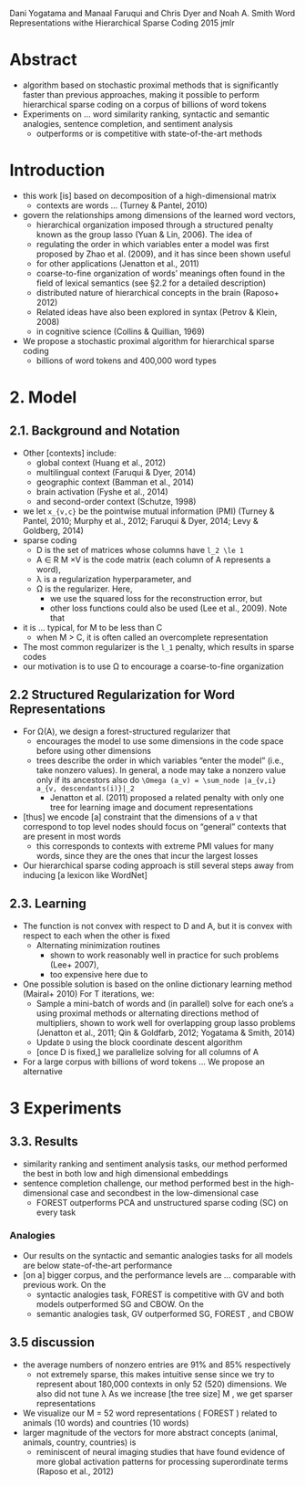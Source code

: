 Dani Yogatama and Manaal Faruqui and Chris Dyer and Noah A. Smith
Word Representations withe Hierarchical Sparse Coding
2015 jmlr

# Abstract

* algorithm based on stochastic proximal methods that is 
  significantly faster than previous approaches, 
  making it possible to perform hierarchical sparse coding 
  on a corpus of billions of word tokens
* Experiments on ... word similarity ranking, syntactic and semantic analogies,
  sentence completion, and sentiment analysis
  * outperforms or is competitive with state-of-the-art methods

# Introduction

* this work [is] based on decomposition of a high-dimensional matrix
  * contexts are words ... (Turney & Pantel, 2010)
* govern the relationships among dimensions of the learned word vectors,
  * hierarchical organization imposed through a structured penalty known as the
    group lasso (Yuan & Lin, 2006). The idea of
  * regulating the order in which variables enter a model was 
    first proposed by Zhao et al. (2009), and it has since been shown useful
  * for other applications (Jenatton et al., 2011)
  * coarse-to-fine organization of words’ meanings often found in the field of
    lexical semantics (see §2.2 for a detailed description)
  * distributed nature of hierarchical concepts in the brain (Raposo+ 2012)
  * Related ideas have also been explored in syntax (Petrov & Klein, 2008)
  * in cognitive science (Collins & Quillian, 1969)
* We propose a stochastic proximal algorithm for hierarchical sparse coding
  * billions of word tokens and 400,000 word types

# 2. Model

## 2.1. Background and Notation

* Other [contexts] include:
  * global context (Huang et al., 2012)
  * multilingual context (Faruqui & Dyer, 2014)
  * geographic context (Bamman et al., 2014)
  * brain activation (Fyshe et al., 2014)
  * and second-order context (Schutze, 1998)
* we let `x_{v,c}` be the pointwise mutual information (PMI)
  (Turney & Pantel, 2010; Murphy et al., 2012; Faruqui & Dyer, 2014;
  Levy & Goldberg, 2014)
* sparse coding
  * D is the set of matrices whose columns have `l_2 \le 1`
  * A ∈ R M ×V is the code matrix (each column of A represents a word),
  * λ is a regularization hyperparameter, and
  * Ω is the regularizer. Here,
    * we use the squared loss for the reconstruction error, but
    * other loss functions could also be used (Lee et al., 2009). Note that
* it is ... typical, for M to be less than C
  * when M > C, it is often called an overcomplete representation
* The most common regularizer is the `l_1` penalty, 
  which results in sparse codes
* our motivation is to use Ω to encourage a coarse-to-fine organization

## 2.2 Structured Regularization for Word Representations

* For Ω(A), we design a forest-structured regularizer that
  * encourages the model to use some dimensions in the code space 
    before using other dimensions
  * trees describe the order in which variables “enter the model” (i.e., take
    nonzero values). In general, a node may take a nonzero value only if its
    ancestors also do
    `\Omega (a_v) = \sum_node |a_{v,i} a_{v, descendants(i)}|_2`
    * Jenatton et al.  (2011) proposed a related penalty with only one tree for
      learning image and document representations
* [thus] we encode [a] constraint that 
  the dimensions of a v that correspond to top level nodes 
  should focus on “general” contexts that are present in most words
  * this corresponds to contexts with extreme PMI values for many words, since
    they are the ones that incur the largest losses
* Our hierarchical sparse coding approach is still several steps away from
  inducing [a lexicon like WordNet]

## 2.3. Learning

* The function is not convex with respect to D and A, but 
  it is convex with respect to each when the other is fixed
  * Alternating minimization routines
    * shown to work reasonably well in practice for such problems (Lee+ 2007),
    * too expensive here due to
* One possible solution is based on the online dictionary learning method
  (Mairal+ 2010)
  For T iterations, we:
  * Sample a mini-batch of words and (in parallel) solve for each one’s `a`
    using proximal methods or alternating directions method of multipliers,
    shown to work well for overlapping group lasso problems 
    (Jenatton et al., 2011; Qin & Goldfarb, 2012; Yogatama & Smith, 2014)
  * Update `D` using the block coordinate descent algorithm
  * [once D is fixed,] we parallelize solving for all columns of A
* For a large corpus with billions of word tokens ... We propose an alternative

# 3 Experiments

## 3.3. Results

* similarity ranking and sentiment analysis tasks, 
  our method performed the best in both low and high dimensional embeddings
* sentence completion challenge, 
  our method performed best in the high-dimensional case and 
  secondbest in the low-dimensional case 
  * FOREST outperforms PCA and unstructured sparse coding (SC) on every task

### Analogies

* Our results on the syntactic and semantic analogies tasks for all models are
  below state-of-the-art performance
* [on a] bigger corpus, and the performance levels are ... comparable with
  previous work. On the
  * syntactic analogies task, FOREST is competitive with GV and 
    both models outperformed SG and CBOW. On the
  * semantic analogies task, GV outperformed SG, FOREST , and CBOW

## 3.5 discussion

* the average numbers of nonzero entries are 91% and 85% respectively
  * not extremely sparse, this makes intuitive sense since we try to represent
    about 180,000 contexts in only 52 (520) dimensions. We also did not tune λ
    As we increase [the tree size] M , we get sparser representations
* We visualize our M = 52 word representations ( FOREST ) related to
  animals (10 words) and countries (10 words)
* larger magnitude of the vectors for more abstract concepts (animal, animals,
  country, countries) is
  * reminiscent of neural imaging studies that have found evidence of
    more global activation patterns for processing superordinate terms
    (Raposo et al., 2012)
